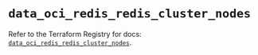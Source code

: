 # `data_oci_redis_redis_cluster_nodes`

Refer to the Terraform Registry for docs: [`data_oci_redis_redis_cluster_nodes`](https://registry.terraform.io/providers/hashicorp/oci/7.19.0/docs/data-sources/redis_redis_cluster_nodes).
